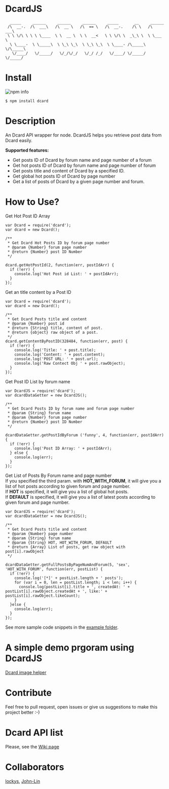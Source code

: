# DcardJS
```
  _____     ______     ______     ______     _____       __     ______
 /\  __-.  /\  ___\   /\  __ \   /\  == \   /\  __-.    /\ \   /\  ___\
 \ \ \/\ \ \ \ \____  \ \  __ \  \ \  __<   \ \ \/\ \  _\_\ \  \ \___  \  
  \ \____-  \ \_____\  \ \_\ \_\  \ \_\ \_\  \ \____- /\_____\  \/\_____\
   \/____/   \/_____/   \/_/\/_/   \/_/ /_/   \/____/ \/_____/   \/_____/

```
Install
======
![npm info](https://nodei.co/npm/dcard.png?downloads=true)

```
$ npm install dcard
```
Description
===========
An Dcard API wrapper for node.
DcardJS helps you retrieve post data from Dcard easily.  

**Supported features:**  
- Get posts ID of Dcard by forum name and page number of a forum  
- Get hot posts ID of Dcard by forum name and page number of forum  
- Get posts title and content of Dcard by a specified ID.
- Get global hot posts ID of Dcard by page number
- Get a list of posts of Dcard by a given page number and forum.  


How to Use?
========
Get Hot Post ID Array
```
var Dcard = require('dcard');
var dcard = new Dcard();

/**
 * Get Dcard Hot Posts ID by forum page number
 * @param {Number} forum page number
 * @return {Number} post ID Number
 */

dcard.getHotPostId(2, function(err, postIdArr) {
  if (!err) {
    console.log('Hot Post id List: ' + postIdArr);
  }
});
```

Get an title content by a Post ID

```
var Dcard = require('dcard');
var dcard = new Dcard();

/**
 * Get Dcard Posts title and content
 * @param {Number} post id
 * @return {String} title, content of post.
 * @return {object} raw object of a post.
 */
dcard.getContentByPostID(328484, function(err, post) {
  if (!err) {
    console.log('Title: ' + post.title);
    console.log('Content: ' + post.content);
    console.log('POST URL: ' + post.url);
    console.log('Raw Contect Obj ' + post.rawObject);
  }
});

```
Get Post ID List by forum name

```
var DcardJS = require('dcard');
var dcardDataGetter = new DcardJS();

/**
 * Get Dcard Posts ID by forum name and forum page number
 * @param {String} forum name
 * @param {Number} forum page number
 * @return {Number} post ID Number
 */

dcardDataGetter.getPostIdByForum ('funny', 4, function(err, postIdArr) {
  if (!err) {
    console.log('Post ID Array: ' + postIdArr);
  } else {
    console.log(err);
  }
});

```
Get List of Posts By Forum name and page number  
If you specified the third param. with **HOT_WITH_FORUM**, it will give you a list of hot posts according to given forum and page number.  
If **HOT** is specified, it will give you a list of global hot posts.  
If **DEFAULT** is specified, it will give you a list of latest posts according to given forum and page number.
```
var DcardJS = require('dcard');
var dcardDataGetter = new DcardJS();

/**
 * Get Dcard Posts title and content
 * @param {Number} page number
 * @param {String} forum name
 * @param {String} HOT, HOT_WITH_FORUM, DEFAULT
 * @return {Array} List of posts, get raw object with post[i].rawObject
 */

dcardDataGetter.getFullPostsByPageNumAndForum(5, 'sex', 'HOT_WITH_FORUM', function(err, postList) {
  if (!err) {
    console.log('[*]' + postList.length + ' posts');
    for (var i = 0, len = postList.length; i < len; i++) {
      console.log(postList[i].title + ', createdAt: ' + postList[i].rawObject.createdAt + ', like:' + postList[i].rawObject.likeCount);
    }
  }else {
    console.log(err);
  }
});
```
See more sample code snippets in the [example folder](https://github.com/lockys/DcardJS/tree/master/example).

A simple demo prgoram using DcardJS
===================================
[Dcard image helper](https://github.com/lockys/Dcard-Image-helper)

Contribute
==============
Feel free to pull request, open issues or give us suggestions to make this project better :-)

Dcard API list
==============
Please, see the [Wiki page](https://github.com/lockys/Dcard-Parser/wiki)


Collaborators
============
[lockys](https://github.com/lockys), [John-Lin](https://github.com/John-Lin)
